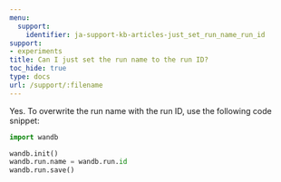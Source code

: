 ```yaml
---
menu:
  support:
    identifier: ja-support-kb-articles-just_set_run_name_run_id
support:
- experiments
title: Can I just set the run name to the run ID?
toc_hide: true
type: docs
url: /support/:filename
---
```


Yes. To overwrite the run name with the run ID, use the following code snippet:

```python
import wandb

wandb.init()
wandb.run.name = wandb.run.id
wandb.run.save()
```
